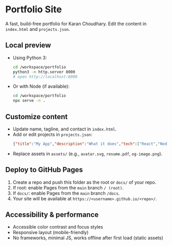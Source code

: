 # Portfolio Site

A fast, build-free portfolio for Karan Choudhary. Edit the content in `index.html` and `projects.json`.

## Local preview

- Using Python 3:
  ```sh
  cd /workspace/portfolio
  python3 -m http.server 8000
  # open http://localhost:8000
  ```
- Or with Node (if available):
  ```sh
  cd /workspace/portfolio
  npx serve -n .
  ```

## Customize content

- Update name, tagline, and contact in `index.html`.
- Add or edit projects in `projects.json`:
  ```json
  {"title":"My App","description":"What it does","tech":["React","Node"],"links":{"repo":"https://github.com/...","demo":"https://..."}}
  ```
- Replace assets in `assets/` (e.g., `avatar.svg`, `resume.pdf`, `og-image.png`).

## Deploy to GitHub Pages

1. Create a repo and push this folder as the root or `docs/` of your repo.
2. If root: enable Pages from the `main` branch `/ (root)`.
3. If `docs/`: enable Pages from the `main` branch `/docs`.
4. Your site will be available at `https://<username>.github.io/<repo>/`.

## Accessibility & performance

- Accessible color contrast and focus styles
- Responsive layout (mobile-friendly)
- No frameworks, minimal JS, works offline after first load (static assets)